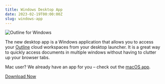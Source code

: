 ```yaml
---
title: Windows Desktop App
date: 2023-02-19T00:00:00Z
slug: windows-app
---
```


![Outline for Windows](/images/windows-app.png)

The new desktop app is a Windows application that allows you to access your [Outline](https://www.getoutline.com/) cloud workspaces from your desktop launcher. It is a great way to quickly access documents in multiple windows without having to clutter up your browser tabs.

Mac user? We already have an app for you – check out the [macOS app](/changelog/macos-desktop-app).

[Download Now](https://desktop.getoutline.com/windows)
